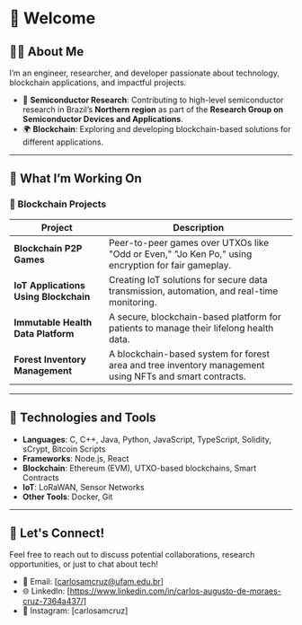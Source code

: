 # 👋 Welcome

## 🧑‍🔬 About Me

I’m an engineer, researcher, and developer passionate about technology, blockchain applications, and impactful projects.

- 🔬 **Semiconductor Research**: Contributing to high-level semiconductor research in Brazil’s **Northern region** as part of the **Research Group on Semiconductor Devices and Applications**.
- 🌍 **Blockchain**: Exploring and developing blockchain-based solutions for different applications.

---

## 🚀 What I’m Working On

### 🔹 Blockchain Projects
| Project                                | Description                                                                                      |
|----------------------------------------|--------------------------------------------------------------------------------------------------|
| **Blockchain P2P Games**               | Peer-to-peer games over UTXOs like "Odd or Even," "Jo Ken Po," using encryption for fair gameplay. |
| **IoT Applications Using Blockchain**  | Creating IoT solutions for secure data transmission, automation, and real-time monitoring.        |
| **Immutable Health Data Platform**     | A secure, blockchain-based platform for patients to manage their lifelong health data.           |
| **Forest Inventory Management**        | A blockchain-based system for forest area and tree inventory management using NFTs and smart contracts. |

---

## 🚀 Technologies and Tools
- **Languages**: C, C++, Java, Python, JavaScript, TypeScript, Solidity, sCrypt, Bitcoin Scripts
- **Frameworks**: Node.js, React
- **Blockchain**: Ethereum (EVM), UTXO-based blockchains, Smart Contracts
- **IoT**: LoRaWAN, Sensor Networks
- **Other Tools**: Docker, Git

---

## 📢 Let's Connect!

Feel free to reach out to discuss potential collaborations, research opportunities, or just to chat about tech!

- 📧 Email: [carlosamcruz@ufam.edu.br]
- 🌐 LinkedIn: [https://www.linkedin.com/in/carlos-augusto-de-moraes-cruz-7364a437/]
- 💬 Instagram: [carlosamcruz]


<!--
**carlosamcruz/carlosamcruz** is a ✨ _special_ ✨ repository because its `README.md` (this file) appears on your GitHub profile.

Here are some ideas to get you started:

- 🔭 I’m currently working on ...
- 🌱 I’m currently learning ...
- 👯 I’m looking to collaborate on ...
- 🤔 I’m looking for help with ...
- 💬 Ask me about ...
- 📫 How to reach me: ...
- 😄 Pronouns: ...
- ⚡ Fun fact: ...
-->
